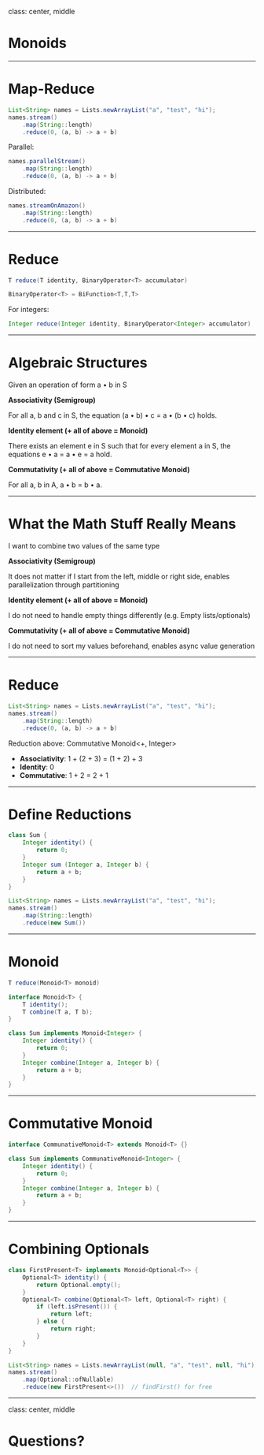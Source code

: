 class: center, middle

# Monoids

---

# Map-Reduce

```java
List<String> names = Lists.newArrayList("a", "test", "hi");
names.stream()
    .map(String::length)
    .reduce(0, (a, b) -> a + b)
```
Parallel:
```java
names.parallelStream()
    .map(String::length)
    .reduce(0, (a, b) -> a + b)
```

Distributed:
```java
names.streamOnAmazon()
    .map(String::length)
    .reduce(0, (a, b) -> a + b)
```

---

# Reduce

```java
T reduce(T identity, BinaryOperator<T> accumulator)
```

```java
BinaryOperator<T> = BiFunction<T,T,T>
```


For integers:

```java
Integer reduce(Integer identity, BinaryOperator<Integer> accumulator)
```

---

# Algebraic Structures

Given an operation of form a • b in S

**Associativity (Semigroup)**

For all a, b and c in S, the equation (a • b) • c = a • (b • c) holds.

**Identity element (+ all of above = Monoid)**

There exists an element e in S such that for every element a in S, the equations e • a = a • e = a hold.

**Commutativity (+ all of above = Commutative Monoid)**

For all a, b in A, a • b = b • a.

---

# What the Math Stuff Really Means

I want to combine two values of the same type

**Associativity (Semigroup)**

It does not matter if I start from the left, middle or right side, enables parallelization through partitioning

**Identity element (+ all of above = Monoid)**

I do not need to handle empty things differently (e.g. Empty lists/optionals)

**Commutativity (+ all of above = Commutative Monoid)**

I do not need to sort my values beforehand, enables async value generation

---

# Reduce

```java
List<String> names = Lists.newArrayList("a", "test", "hi");
names.stream()
    .map(String::length)
    .reduce(0, (a, b) -> a + b)
```

Reduction above: Commutative Monoid<+, Integer>

* **Associativity**: 1 + (2 + 3) = (1 + 2) + 3
* **Identity**: 0
* **Commutative**: 1 + 2 = 2 + 1

---

# Define Reductions

```java
class Sum {
    Integer identity() {
        return 0;
    }
    Integer sum (Integer a, Integer b) {
        return a + b;
    }
}
```

```java
List<String> names = Lists.newArrayList("a", "test", "hi");
names.stream()
    .map(String::length)
    .reduce(new Sum())
```

---

# Monoid

```java
T reduce(Monoid<T> monoid)
```

```java
interface Monoid<T> {
    T identity();
    T combine(T a, T b);
}
```

```java
class Sum implements Monoid<Integer> {
    Integer identity() {
        return 0;
    }
    Integer combine(Integer a, Integer b) {
        return a + b;
    }
}
```

---

# Commutative Monoid

```java
interface CommunativeMonoid<T> extends Monoid<T> {}
```

```java
class Sum implements CommunativeMonoid<Integer> {
    Integer identity() {
        return 0;
    }
    Integer combine(Integer a, Integer b) {
        return a + b;
    }
}
```

---

# Combining Optionals


```java
class FirstPresent<T> implements Monoid<Optional<T>> {
    Optional<T> identity() {
        return Optional.empty();
    }
    Optional<T> combine(Optional<T> left, Optional<T> right) {
        if (left.isPresent()) {
            return left;
        } else {
            return right;
        }
    }
}
```

```java
List<String> names = Lists.newArrayList(null, "a", "test", null, "hi");
names.stream()
    .map(Optional::ofNullable)
    .reduce(new FirstPresent<>())  // findFirst() for free
```

---

class: center, middle

# Questions?
